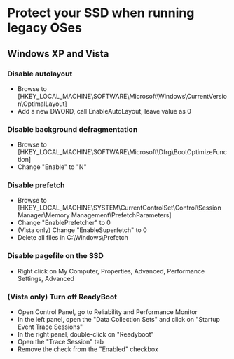 # Protect your SSD when running legacy OSes
## Windows XP and Vista
### Disable autolayout
- Browse to [HKEY_LOCAL_MACHINE\SOFTWARE\Microsoft\Windows\CurrentVersion\OptimalLayout]
- Add a new DWORD, call EnableAutoLayout, leave value as 0

### Disable background defragmentation
- Browse to [HKEY_LOCAL_MACHINE\SOFTWARE\Microsoft\Dfrg\BootOptimizeFunction]
- Change "Enable" to "N"

### Disable prefetch
- Browse to [HKEY_LOCAL_MACHINE\SYSTEM\CurrentControlSet\Control\Session Manager\Memory Management\PrefetchParameters]
- Change "EnablePrefetcher" to 0
- (Vista only) Change "EnableSuperfetch" to 0
- Delete all files in C:\Windows\Prefetch

### Disable pagefile on the SSD
- Right click on My Computer, Properties, Advanced, Performance Settings, Advanced

### (Vista only) Turn off ReadyBoot
- Open Control Panel, go to Reliability and Performance Monitor
- In the left panel, open the "Data Collection Sets" and click on "Startup Event Trace Sessions"
- In the right panel, double-click on "Readyboot"
- Open the "Trace Session" tab
- Remove the check from the "Enabled" checkbox
